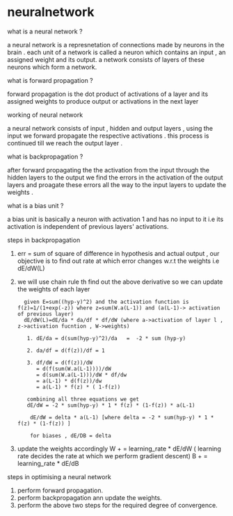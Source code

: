 # neuralnetwork


what is a neural network ?

a neural network is a represnetation of connections made by neurons in the brain . each unit of a network is called a neuron which contains an input , an assigned weight and its output. a network consists of layers of these neurons which form a network.

what is forward propagation ?

forward propagation is the dot product of activations of a layer and its assigned weights to produce output or activations in the next layer  


working of neural network 

a neural network consists of input , hidden and output layers , using the input we forward propagate the respective activations . this process is continued till we reach the output layer .


what is backpropagation ?

after forward propagating the the activation from the input through the hidden layers to the output we find the errors in the
activation of the output layers and proagate these errors all the way to the input layers to update the weights .

what is a bias unit ?

a bias unit is basically a neuron with activation 1 and has no input to it i.e its activation is independent of previous layers' activations.

steps in backpropagation

1. err = sum of square of difference in hypothesis and actual output , our objective is to find out rate at which error changes
w.r.t the weights i.e
                        dE/dW(L) 

2. we will use chain rule th find out the above derivative so we can update the weights of each layer

         given E=sum((hyp-y)^2) and the activation function is f(z)=1/(1+exp(-z)) where z=sum(W.a(L-1)) and (a(L-1)-> activation of previous layer)
         dE/dW(L)=dE/da * da/df * df/dW (where a->activation of layer l , z->activation fucntion , W->weights)
  
          1. dE/da = d(sum(hyp-y)^2)/da   =  -2 * sum (hyp-y)
          
          2. da/df = d(f(z))/df = 1
          
          3. df/dW = d(f(z))/dW 
             = d(f(sum(W.a(L-1))))/dW 
             = d(sum(W.a(L-1)))/dW * df/dw 
             = a(L-1) * d(f(z))/dw 
             = a(L-1) * f(z) * ( 1-f(z))
          
          combining all three equations we get 
          dE/dW = -2 * sum(hyp-y) * 1 * f(z) * (1-f(z)) * a(L-1)
          
           dE/dW = delta * a(L-1) [where delta = -2 * sum(hyp-y) * 1 * f(z) * (1-f(z)) ]
           
           for biases , dE/DB = delta
           
 3. update the weights accordingly 
     W + = learning_rate * dE/dW ( learning rate decides the rate at which we perform gradient descent)
     B + = learning_rate * dE/dB
 
 steps in optimising a neural network 
 1. perform forward propagation.
 2. perform backpropagation ann update the weights.
 3. perform the above two steps for the required degree of convergence.

